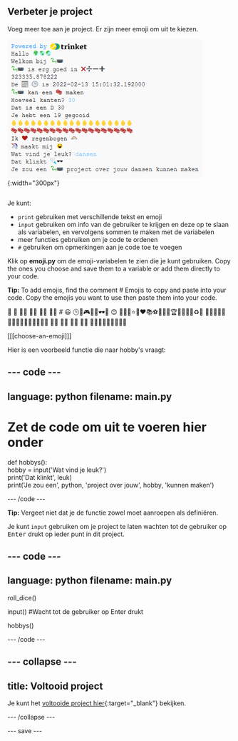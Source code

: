 ## Verbeter je project

<div style="display: flex; flex-wrap: wrap">
<div style="flex-basis: 200px; flex-grow: 1; margin-right: 15px;">
Voeg meer toe aan je project. Er zijn meer emoji om uit te kiezen.
  </div>
<div>

![Een langer project in het uitvoergebied met meer tekst, emoji en invoer.](images/upgrade_ideas.png){:width="300px"} 

</div>
</div>

Je kunt:
+ `print` gebruiken met verschillende tekst en emoji
+ `input` gebruiken om info van de gebruiker te krijgen en deze op te slaan als variabelen, en vervolgens sommen te maken met de variabelen
+ meer functies gebruiken om je code te ordenen
+ `#` gebruiken om opmerkingen aan je code toe te voegen

Klik op **emoji.py** om de emoji-variabelen te zien die je kunt gebruiken. Copy the ones you choose and save them to a variable or add them directly to your code.

**Tip:** To add emojis, find the comment # Emojis to copy and paste into your code. Copy the emojis you want to use then paste them into your code.

🎊 🙌 🙌🏼 🙌🏽 🙌🏾 🙌🏿 # 😃 🕒🎨🎮🔬🎉🕶️🎲 😊 🦄🚀💯⭐💛❤️📚⚽🏏🏀🥋🏆✨🥺🌈🔥♻️🌳 👩‍🦽👩🏼‍🦽👩🏽‍🦽👩🏾‍🦽👩🏿‍🦽🧘 🧘🏼 🧘🏽 🧘🏾 🧘🏿 🙋🙋🏼🙋🏽🙋🏾🙋🏿

[[[choose-an-emoji]]]

Hier is een voorbeeld functie die naar hobby's vraagt:

--- code ---
---
language: python
filename: main.py
---

# Zet de code om uit te voeren hier onder
def hobbys():    
hobby = input('Wat vind je leuk?')   
print('Dat klinkt', leuk)   
print('Je zou een', python, 'project over jouw', hobby, 'kunnen maken')

--- /code ---

**Tip:** Vergeet niet dat je de functie zowel moet aanroepen als definiëren.

Je kunt `input` gebruiken om je project te laten wachten tot de gebruiker op <kbd>Enter</kbd> drukt op ieder punt in dit project.

--- code ---
---
language: python
filename: main.py
---

roll_dice()

input() #Wacht tot de gebruiker op Enter drukt

hobbys()

--- /code ---

--- collapse ---
---
title: Voltooid project
---

Je kunt het [voltooide project hier](https://trinket.io/embed/python/e8b24c1279){:target="_blank"} bekijken.

--- /collapse ---

--- save ---
